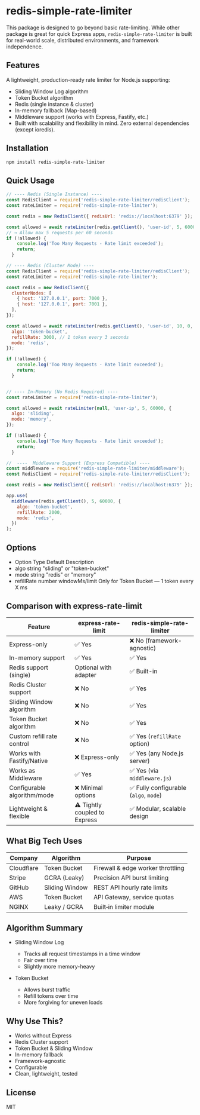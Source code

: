# redis-simple-rate-limiter
This package is designed to go beyond basic rate-limiting. While other package is great for quick Express apps, `redis-simple-rate-limiter` is built for real-world scale, distributed environments, and framework independence.


## Features
A lightweight, production-ready rate limiter for Node.js supporting:
-  Sliding Window Log algorithm
-  Token Bucket algorithm
-  Redis (single instance & cluster)
-  In-memory fallback (Map-based)
-  Middleware support (works with Express, Fastify, etc.)
-  Built with scalability and flexibility in mind. Zero external dependencies (except ioredis).


## Installation
```bash
npm install redis-simple-rate-limiter
```


## Quick Usage
```js
// ---- Redis (Single Instance) ----
const RedisClient = require('redis-simple-rate-limiter/redisClient');
const rateLimiter = require('redis-simple-rate-limiter');

const redis = new RedisClient({ redisUrl: 'redis://localhost:6379' });

const allowed = await rateLimiter(redis.getClient(), 'user-id', 5, 60000);
// → Allow max 5 requests per 60 seconds
if (!allowed) {
    console.log('Too Many Requests - Rate limit exceeded');
    return;
  }

// ---- Redis (Cluster Mode) ----
const RedisClient = require('redis-simple-rate-limiter/redisClient');
const rateLimiter = require('redis-simple-rate-limiter');

const redis = new RedisClient({
  clusterNodes: [
    { host: '127.0.0.1', port: 7000 },
    { host: '127.0.0.1', port: 7001 },
  ],
});

const allowed = await rateLimiter(redis.getClient(), 'user-id', 10, 0, {
  algo: 'token-bucket',
  refillRate: 3000, // 1 token every 3 seconds
  mode: 'redis',
});

if (!allowed) {
    console.log('Too Many Requests - Rate limit exceeded');
    return;
  }


// ---- In-Memory (No Redis Required) ----
const rateLimiter = require('redis-simple-rate-limiter');

const allowed = await rateLimiter(null, 'user-ip', 5, 60000, {
  algo: 'sliding',
  mode: 'memory',
});

if (!allowed) {
    console.log('Too Many Requests - Rate limit exceeded');
    return;
  }

//  ----  Middleware Support (Express Compatible) ----
const middleware = require('redis-simple-rate-limiter/middleware');
const RedisClient = require('redis-simple-rate-limiter/redisClient');

const redis = new RedisClient({ redisUrl: 'redis://localhost:6379' });

app.use(
  middleware(redis.getClient(), 5, 60000, {
    algo: 'token-bucket',
    refillRate: 2000,
    mode: 'redis',
  })
);
```


## Options
- Option	Type	Default	Description
- algo	string	"sliding" or "token-bucket"
- mode	string	"redis" or "memory"
- refillRate	number	windowMs/limit	Only for Token Bucket — 1 token every X ms


## Comparison with express-rate-limit
| Feature                     | express-rate-limit            | redis-simple-rate-limiter              |
|-----------------------------|-------------------------------|----------------------------------------|
| Express-only                | ✅ Yes                         | ❌ No (framework-agnostic)             |
| In-memory support           | ✅ Yes                         | ✅ Yes                                 |
| Redis support (single)      | Optional with adapter          | ✅ Built-in                            |
| Redis Cluster support       | ❌ No                          | ✅ Yes                                 |
| Sliding Window algorithm    | ❌ No                          | ✅ Yes                                 |
| Token Bucket algorithm      | ❌ No                          | ✅ Yes                                 |
| Custom refill rate control  | ❌ No                          | ✅ Yes (`refillRate` option)           |
| Works with Fastify/Native   | ❌ Express-only                | ✅ Yes (any Node.js server)            |
| Works as Middleware         | ✅ Yes                         | ✅ Yes (via `middleware.js`)           |
| Configurable algorithm/mode | ❌ Minimal options             | ✅ Fully configurable (`algo`, `mode`) |
| Lightweight & flexible      | ⚠️ Tightly coupled to Express  | ✅ Modular, scalable design 


## What Big Tech Uses
| Company    | Algorithm      | Purpose                              |
|------------|----------------|--------------------------------------|
| Cloudflare | Token Bucket   | Firewall & edge worker throttling    |
| Stripe     | GCRA (Leaky)   | Precision API burst limiting         |
| GitHub     | Sliding Window | REST API hourly rate limits          |
| AWS        | Token Bucket   | API Gateway, service quotas          |
| NGINX      | Leaky / GCRA   | Built‑in limiter module              |


## Algorithm Summary
- Sliding Window Log
  - Tracks all request timestamps in a time window
  - Fair over time
  - Slightly more memory-heavy

- Token Bucket
  - Allows burst traffic
  - Refill tokens over time
  - More forgiving for uneven loads


## Why Use This?
- Works without Express
- Redis Cluster support
- Token Bucket & Sliding Window
- In-memory fallback
- Framework-agnostic
- Configurable
- Clean, lightweight, tested


## License
MIT